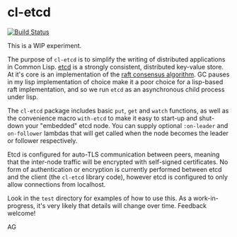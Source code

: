# cl-etcd

[![Build Status](https://github.com/atgreen/cl-etcd/actions/workflows/test.yaml/badge.svg)](https://github.com/atgreen/cl-etcd/actions)

This is a WIP experiment.

The purpose of `cl-etcd` is to simplify the writing of distributed
applications in Common Lisp.  [etcd](https://etcd.io/) is a strongly
consistent, distributed key-value store.  At it's core is an
implementation of the [raft consensus
algorithm](https://en.wikipedia.org/wiki/Raft_(algorithm)).  GC pauses
in my lisp implementation of choice make it a poor choice for a
lisp-based raft implementation, and so we run `etcd` as an
asynchronous child process under lisp.

The `cl-etcd` package includes basic `put`, `get` and `watch`
functions, as well as the convenience macro `with-etcd` to make it
easy to start-up and shut-down your "embedded" etcd node.  You can
supply optional `:on-leader` and `on-follower` lambdas that will get
called when the node becomes the leader or follower respectively.

Etcd is configured for auto-TLS communication between peers, meaning
that the inter-node traffic will be encrypted with self-signed
certificates.  No form of authentication or encryption is currently
performed between etcd and the client (the `cl-etcd` library code),
however etcd is configured to only allow connections from localhost.

Look in the `test` directory for examples of how to use this.  As a
work-in-progress, it's very likely that details will change over time.
Feedback welcome!

AG
